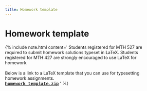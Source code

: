 ```yaml
---
title: Homework template
---
```


# Homework template



{% include note.html content='
Students registered for MTH 527 are required to submit homework
solutions typeset in LaTeX. Students registered for MTH 427 are strongly
encouraged to use LaTeX for homework.
<br/><br/>
Below is a link to a LaTeX template that you can use for typesetting homework assignments.
<br/>
<a href="/assets/homework_template.zip" markdown="0" style="font-family: Courier, monospace; font-weight:bold;">
<i markdown="0" class="fa fa-download fa-lg"></i> homework_template.zip</a>
' %}

